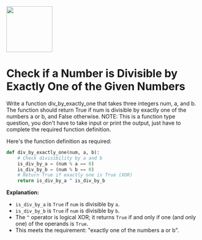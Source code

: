 <img src="https://r2cdn.perplexity.ai/pplx-full-logo-primary-dark%402x.png" class="logo" width="120"/>

# Check if a Number is Divisible by Exactly One of the Given Numbers

Write a function div_by_exactly_one that takes three integers num, a, and b. The function should return True if num is divisible by exactly one of the numbers a or b, and False otherwise.
NOTE: This is a function type question, you don't have to take input or print the output, just have to complete the required function definition.

Here's the function definition as required:

```python
def div_by_exactly_one(num, a, b):
    # Check divisibility by a and b
    is_div_by_a = (num % a == 0)
    is_div_by_b = (num % b == 0)
    # Return True if exactly one is True (XOR)
    return is_div_by_a ^ is_div_by_b
```

**Explanation:**

- `is_div_by_a` is `True` if `num` is divisible by `a`.
- `is_div_by_b` is `True` if `num` is divisible by `b`.
- The `^` operator is logical XOR; it returns `True` if and only if one (and only one) of the operands is `True`.
- This meets the requirement: "exactly one of the numbers a or b".

